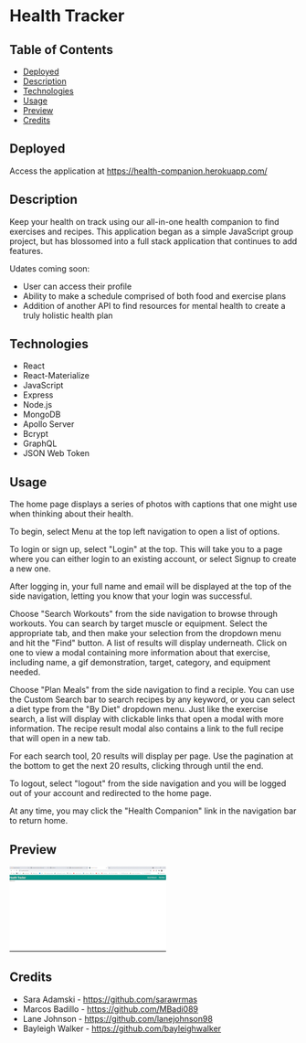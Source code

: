 # Health Tracker

## Table of Contents
* [Deployed](#deployed)
* [Description](#description)
* [Technologies](#technologies)
* [Usage](#usage)
* [Preview](#preview)
* [Credits](#credits)

## Deployed
Access the application at https://health-companion.herokuapp.com/

## Description
Keep your health on track using our all-in-one health companion to find exercises and recipes. This application began as a simple JavaScript group project, but has blossomed into a full stack application that continues to add features.

Udates coming soon:
* User can access their profile
* Ability to make a schedule comprised of both food and exercise plans
* Addition of another API to find resources for mental health to create a truly holistic health plan

## Technologies
* React
* React-Materialize
* JavaScript
* Express
* Node.js
* MongoDB
* Apollo Server
* Bcrypt
* GraphQL
* JSON Web Token

## Usage
The home page displays a series of photos with captions that one might use when thinking about their health.

To begin, select Menu at the top left navigation to open a list of options.

To login or sign up, select "Login" at the top. This will take you to a page where you can either login to an existing account, or select Signup to create a new one.

After logging in, your full name and email will be displayed at the top of the side navigation, letting you know that your login was successful.

Choose "Search Workouts" from the side navigation to browse through workouts. You can search by target muscle or equipment. Select the appropriate tab, and then make your selection from the dropdown menu and hit the "Find" button. A list of results will display underneath. Click on one to view a modal containing more information about that exercise, including name, a gif demonstration, target, category, and equipment needed.

Choose "Plan Meals" from the side navigation to find a reciple. You can use the Custom Search bar to search recipes by any keyword, or you can select a diet type from the "By Diet" dropdown menu. Just like the exercise search, a list will display with clickable links that open a modal with more information. The recipe result modal also contains a link to the full recipe that will open in a new tab.

For each search tool, 20 results will display per page. Use the pagination at the bottom to get the next 20 results, clicking through until the end.

To logout, select "logout" from the side navigation and you will be logged out of your account and redirected to the home page.

At any time, you may click the "Health Companion" link in the navigation bar to return home.

## Preview
<img src="./client/public/images/preview.gif" alt="A gif preview of the application">

## Credits
* Sara Adamski - https://github.com/sarawrmas  
* Marcos Badillo - https://github.com/MBadi089  
* Lane Johnson - https://github.com/lanejohnson98  
* Bayleigh Walker - https://github.com/bayleighwalker